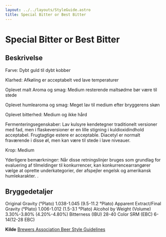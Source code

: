 ```yaml
---
layout: ../../layouts/StyleGuide.astro
title: Special Bitter or Best Bitter
---
```

# Special Bitter or Best Bitter


## Beskrivelse
Farve: Dybt guld til dybt kobber

Klarhed: Afkøling er acceptabelt ved lave temperaturer

Oplevet malt Aroma og smag: Medium resterende maltsødme bør være til stede

Oplevet humlearoma og smag: Meget lav til medium efter bryggerens skøn

Oplevet bitterhed: Medium og ikke hård

Fermenteringsegenskaber: Lav kulsyre kendetegner traditionelt versioner med fad, men i flaskeversioner er en lille stigning i kuldioxidindhold acceptabel. Frugtagtige estere er acceptable. Diacetyl er normalt fraværende i disse øl, men kan være til stede i lave niveauer.

Krop: Medium

Yderligere bemærkninger: Når disse retningslinjer bruges som grundlag for evaluering af tilmeldinger til konkurrencer, kan konkurrencearrangører vælge at oprette underkategorier, der afspejler engelsk og amerikansk humlekarakter. .




## Bryggedetaljer
Original Gravity (°Plato) 1.038-1.045 (9.5-11.2 °Plato)
Apparent Extract/Final Gravity (°Plato) 1.006-1.012 (1.5-3.1 °Plato)
Alcohol by Weight (Volume) 3.30%-3.80% (4.20%-4.80%)
Bitterness (IBU) 28-40
Color SRM (EBC) 6-14(12-28 EBC)					



**Kilde**
[Brewers Association Beer Style Guidelines](https://www.brewersassociation.org/)
